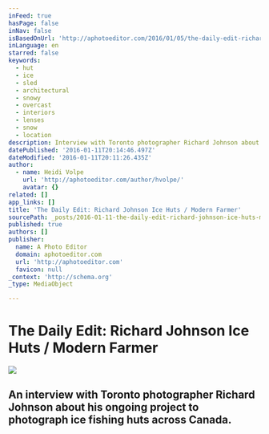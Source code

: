 ```yaml
---
inFeed: true
hasPage: false
inNav: false
isBasedOnUrl: 'http://aphotoeditor.com/2016/01/05/the-daily-edit-richard-johnson-ice-huts-modern-farmer/'
inLanguage: en
starred: false
keywords:
  - hut
  - ice
  - sled
  - architectural
  - snowy
  - overcast
  - interiors
  - lenses
  - snow
  - location
description: Interview with Toronto photographer Richard Johnson about his ongoing project to photograph ice fishing huts across Canada.
datePublished: '2016-01-11T20:14:46.497Z'
dateModified: '2016-01-11T20:11:26.435Z'
author:
  - name: Heidi Volpe
    url: 'http://aphotoeditor.com/author/hvolpe/'
    avatar: {}
related: []
app_links: []
title: 'The Daily Edit: Richard Johnson Ice Huts / Modern Farmer'
sourcePath: _posts/2016-01-11-the-daily-edit-richard-johnson-ice-huts-modern-farmer.md
published: true
authors: []
publisher:
  name: A Photo Editor
  domain: aphotoeditor.com
  url: 'http://aphotoeditor.com'
  favicon: null
_context: 'http://schema.org'
_type: MediaObject

---
```

# The Daily Edit: Richard Johnson Ice Huts / Modern Farmer
![](https://s3-us-west-2.amazonaws.com/the-grid-img/p/b03ea02b71c8dbddc501b7f9bf57dd4d2c2670b8.jpg)

## An interview with Toronto photographer Richard Johnson about his ongoing project to photograph ice fishing huts across Canada.